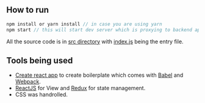 ## How to run


```javascript
npm install or yarn install // in case you are using yarn
npm start // this will start dev server which is proxying to backend api
```

All the source code is in [src directory](https://github.com/swapnilmishra/sudoku/tree/master/src) with [index.js](https://github.com/swapnilmishra/sudoku/blob/master/src/index.js) being the entry file.

## Tools being used

* [Create react app](https://github.com/facebookincubator/create-react-app) to create boilerplate which comes with [Babel](babeljs.io) and [Webpack](https://webpack.github.io).
* [ReactJS](https://facebook.github.io/react) for View and [Redux](https://github.com/reactjs/redux) for state management.
* CSS was handrolled.
